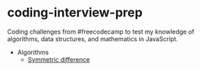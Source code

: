 # coding-interview-prep
Coding challenges from #freecodecamp to test my knowledge of algorithms, data structures, and mathematics in JavaScript.

* Algorithms
  - [Symmetric difference]('./tree/master/algorithms/symmetricDiff.js)
  <!-- - Inventory update
  - No repeat
  - Pairwise
  - Bubble sort
  - Selection sort
* Data Structures
  - x
* Projects
  - x
* Rosetta
  - x
* Euler
  - x -->
